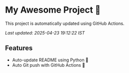 # My Awesome Project 🚀

This project is automatically updated using GitHub Actions.

_Last updated: 2025-04-23 19:12:22 IST_

## Features
- Auto-update README using Python 🐍
- Auto Git push with GitHub Actions 🤖
